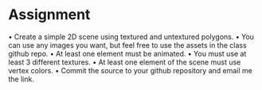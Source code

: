 # Assignment
• Create a simple 2D scene using textured and untextured polygons.
• You can use any images you want, but feel free to use the assets in the class github repo.
• At least one element must be animated.
• You must use at least 3 different textures.
• At least one element of the scene must use vertex colors.
• Commit the source to your github repository and email me the link.